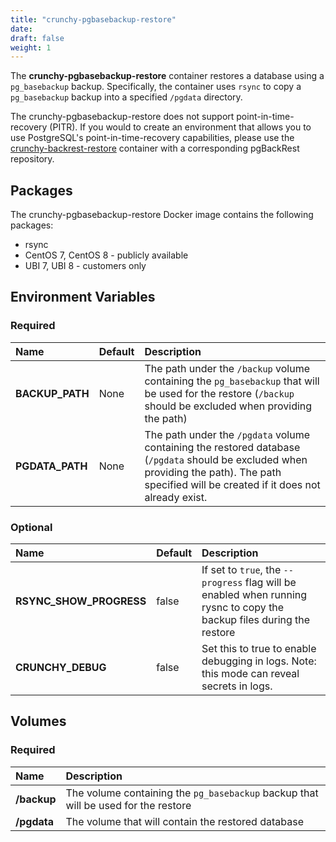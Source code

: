 ```yaml
---
title: "crunchy-pgbasebackup-restore"
date:
draft: false
weight: 1
---
```


The **crunchy-pgbasebackup-restore** container restores a database using a `pg_basebackup` backup.  Specifically, the container
uses `rsync` to copy a `pg_basebackup` backup into a specified `/pgdata` directory.

The crunchy-pgbasebackup-restore does not support point-in-time-recovery (PITR). If you would to create an environment that allows you to use PostgreSQL's point-in-time-recovery capabilities, please use the [crunchy-backrest-restore](crunchy-backrest-restore.md) container with a corresponding pgBackRest repository.

## Packages

The crunchy-pgbasebackup-restore Docker image contains the following packages:

* rsync
* CentOS 7, CentOS 8 - publicly available
* UBI 7, UBI 8 - customers only

## Environment Variables

### Required
**Name**|**Default**|**Description**
:-----|:-----|:-----
**BACKUP_PATH**|None|The path under the `/backup` volume containing the `pg_basebackup` that will be used for the restore (`/backup` should be excluded when providing the path)
**PGDATA_PATH**|None|The path under the `/pgdata` volume containing the restored database (`/pgdata` should be excluded when providing the path).  The path specified will be created if it does not already exist.

### Optional
**Name**|**Default**|**Description**
:-----|:-----|:-----
**RSYNC_SHOW_PROGRESS**|false|If set to `true`, the `--progress` flag will be enabled when running rysnc to copy the backup files during the restore
**CRUNCHY_DEBUG**|false|Set this to true to enable debugging in logs. Note: this mode can reveal secrets in logs.

## Volumes

### Required
**Name**|**Description**
:-----|:-----
**/backup**|The volume containing the `pg_basebackup` backup that will be used for the restore
**/pgdata**|The volume that will contain the restored database
